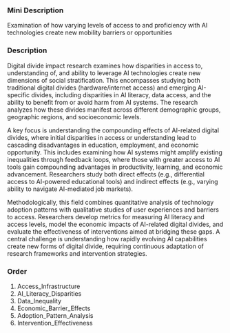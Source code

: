 ### Mini Description

Examination of how varying levels of access to and proficiency with AI technologies create new mobility barriers or opportunities

### Description

Digital divide impact research examines how disparities in access to, understanding of, and ability to leverage AI technologies create new dimensions of social stratification. This encompasses studying both traditional digital divides (hardware/internet access) and emerging AI-specific divides, including disparities in AI literacy, data access, and the ability to benefit from or avoid harm from AI systems. The research analyzes how these divides manifest across different demographic groups, geographic regions, and socioeconomic levels.

A key focus is understanding the compounding effects of AI-related digital divides, where initial disparities in access or understanding lead to cascading disadvantages in education, employment, and economic opportunity. This includes examining how AI systems might amplify existing inequalities through feedback loops, where those with greater access to AI tools gain compounding advantages in productivity, learning, and economic advancement. Researchers study both direct effects (e.g., differential access to AI-powered educational tools) and indirect effects (e.g., varying ability to navigate AI-mediated job markets).

Methodologically, this field combines quantitative analysis of technology adoption patterns with qualitative studies of user experiences and barriers to access. Researchers develop metrics for measuring AI literacy and access levels, model the economic impacts of AI-related digital divides, and evaluate the effectiveness of interventions aimed at bridging these gaps. A central challenge is understanding how rapidly evolving AI capabilities create new forms of digital divide, requiring continuous adaptation of research frameworks and intervention strategies.

### Order

1. Access_Infrastructure
2. AI_Literacy_Disparities
3. Data_Inequality
4. Economic_Barrier_Effects
5. Adoption_Pattern_Analysis
6. Intervention_Effectiveness
